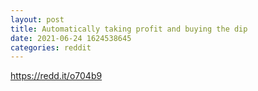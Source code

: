 ```yaml
--- 
layout: post 
title: Automatically taking profit and buying the dip 
date: 2021-06-24 1624538645 
categories: reddit 
--- 
```

https://redd.it/o704b9